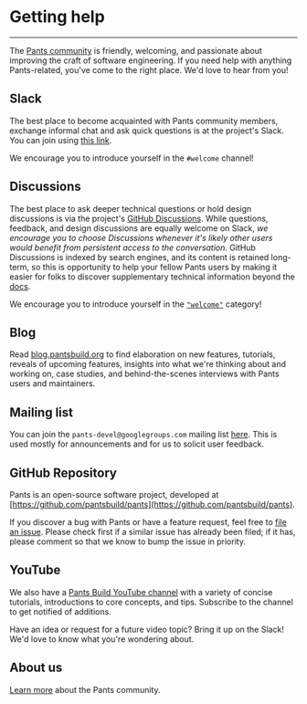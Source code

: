 # Getting help

---

The [Pants community](the-pants-community/index.md) is friendly, welcoming, and passionate about improving the craft of software engineering. If you need help with anything Pants-related, you've come to the right place. We'd love to hear from you!

## Slack

The best place to become acquainted with Pants community members, exchange informal chat and ask quick questions is at the project's Slack. You can join using [this link](https://docs.google.com/forms/d/e/1FAIpQLSf9zgf-MXRnVDJbrVEST3urqneq7LCcy0zw8qU-GH4hPMn52A/viewform?usp=sf_link).

We encourage you to introduce yourself in the `#welcome` channel!

## Discussions

The best place to ask deeper technical questions or hold design discussions is via the project's [GitHub Discussions](https://github.com/pantsbuild/pants). While questions, feedback, and design discussions are equally welcome on Slack, _we encourage you to choose Discussions whenever it's likely other users would benefit from persistent access to the conversation_. GitHub Discussions is indexed by search engines, and its content is retained long-term, so this is opportunity to help your fellow Pants users by making it easier for folks to discover supplementary technical information beyond the [docs](https://pantsbuild.org/docs).

We encourage you to introduce yourself in the [`"welcome"`](https://github.com/pantsbuild/pants/discussions/categories/-welcome) category!

## Blog

Read [blog.pantsbuild.org](https://blog.pantsbuild.org/) to find elaboration on new features, tutorials, reveals of upcoming features, insights into what we're thinking about and working on, case studies, and behind-the-scenes interviews with Pants users and maintainers.

## Mailing list

You can join the `pants-devel@googlegroups.com` mailing list [here](https://groups.google.com/forum/#!forum/pants-devel). This is used mostly for announcements and for us to solicit user feedback.

## GitHub Repository

Pants is an open-source software project, developed at [https://github.com/pantsbuild/pants](https://github.com/pantsbuild/pants).

If you discover a bug with Pants or have a feature request, feel free to [file an issue](https://github.com/pantsbuild/pants/issues). Please check first if a similar issue has already been filed; if it has, please comment so that we know to bump the issue in priority.

## YouTube

We also have a [Pants Build YouTube channel](https://www.youtube.com/channel/UCCcfCbDqtqlCkFEuENsHlbQ) with a variety of concise tutorials, introductions to core concepts, and tips. Subscribe to the channel to get notified of additions.

Have an idea or request for a future video topic? Bring it up on the Slack! We'd love to know what you're wondering about.

## About us

[Learn more](the-pants-community/index.md) about the Pants community.
